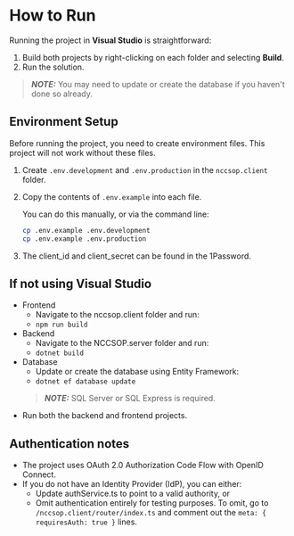 # How to Run

Running the project in **Visual Studio** is straightforward:

1. Build both projects by right-clicking on each folder and selecting **Build**.  
2. Run the solution.
> **_NOTE:_** You may need to update or create the database if you haven't done so already.

## Environment Setup
Before running the project, you need to create environment files.  This project will not work without these files.

1. Create `.env.development` and `.env.production` in the `nccsop.client` folder.  
2. Copy the contents of `.env.example` into each file.  

   You can do this manually, or via the command line:

   ```bash
   cp .env.example .env.development
   cp .env.example .env.production
   ```
 3.  The client_id and client_secret can be found in the 1Password.

## If not using Visual Studio
- Frontend
   - Navigate to the nccsop.client folder and run:
   - `npm run build`
- Backend
   - Navigate to the NCCSOP.server folder and run:
   - `dotnet build`
- Database
   - Update or create the database using Entity Framework:
   - `dotnet ef database update`
  > **_NOTE:_**  SQL Server or SQL Express is required.
- Run both the backend and frontend projects.

## Authentication notes
- The project uses OAuth 2.0 Authorization Code Flow with OpenID Connect.
- If you do not have an Identity Provider (IdP), you can either:
    - Update authService.ts to point to a valid authority, or
    - Omit authentication entirely for testing purposes. To omit, go to `/nccsop.client/router/index.ts` and comment out the `meta: { requiresAuth: true }` lines.

